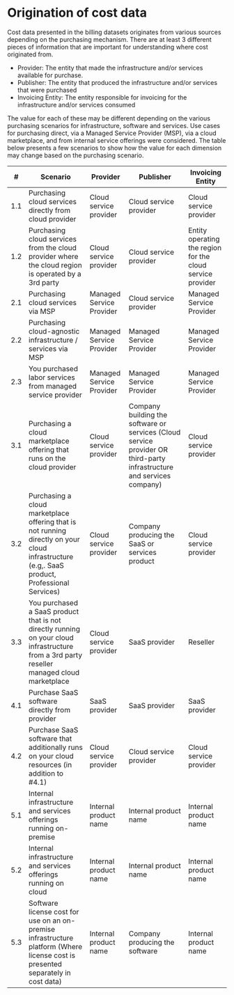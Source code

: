 # Origination of cost data

Cost data presented in the billing datasets originates from various sources depending on the purchasing mechanism. There are at least 3 different pieces of information that are important for understanding where cost originated from.

* Provider: The entity that made the infrastructure and/or services available for purchase.
* Publisher: The entity that produced the infrastructure and/or services that were purchased
* Invoicing Entity: The entity responsible for invoicing for the infrastructure and/or services consumed

The value for each of these may be different depending on the various purchasing scenarios for infrastructure, software and services. Use cases for purchasing direct, via a Managed Service Provider (MSP), via a cloud marketplace, and from internal service offerings were considered. The table below presents a few scenarios to show how the value for each dimension may change based on the purchasing scenario.

| #    | Scenario                                                                                                                                      | Provider                 | Publisher                                                                                                             | Invoicing Entity                                           |
|------|-----------------------------------------------------------------------------------------------------------------------------------------------|--------------------------|-----------------------------------------------------------------------------------------------------------------------|------------------------------------------------------------|
| 1.1  | Purchasing cloud services directly from cloud provider                                                                                        | Cloud service provider   | Cloud service provider                                                                                                | Cloud service provider                                     |
| 1.2  | Purchasing cloud services from the cloud provider where the cloud region is operated by a 3rd party                                           | Cloud service provider   | Cloud service provider                                                                                                | Entity operating the region for the cloud service provider |
| 2.1  | Purchasing cloud services via MSP                                                                                                             | Managed Service Provider | Cloud service provider                                                                                                | Managed Service Provider                                   |
| 2.2  | Purchasing cloud-agnostic infrastructure / services via MSP                                                                                   | Managed Service Provider | Managed Service Provider                                                                                              | Managed Service Provider                                   |
| 2.3  | You purchased labor services from managed service provider                                                                                    | Managed Service Provider | Managed Service Provider                                                                                              | Managed Service Provider                                   |
| 3.1  | Purchasing a cloud marketplace offering that runs on the cloud provider                                                                       | Cloud service provider   | Company building the software or services (Cloud service provider OR third-party infrastructure and services company) | Cloud service provider                                     |
| 3.2  | Purchasing a cloud marketplace offering that is not running directly on your cloud infrastructure (e.g,. SaaS product, Professional Services) | Cloud service provider   | Company producing the SaaS  or services product                                                                       | Cloud service provider                                     |
| 3.3  | You purchased a SaaS product that is not directly running on your cloud infrastructure from a 3rd party reseller managed cloud marketplace    | Cloud service provider   | SaaS provider                                                                                                         | Reseller                                                   |
| 4.1  | Purchase SaaS software directly from provider                                                                                                 | SaaS provider            | SaaS provider                                                                                                         | SaaS provider                                              |
| 4.2  | Purchase SaaS software that additionally runs on your cloud resources (in addition to #4.1)                                                    | Cloud service provider   | Cloud service provider                                                                                                | Cloud service provider                                     |
| 5.1  | Internal infrastructure and services offerings running on-premise                                                                             | Internal product name    | Internal product name                                                                                                 | Internal product name                                      |
| 5.2  | Internal infrastructure and services offerings running on cloud                                                                               | Internal product name    | Internal product name                                                                                                 | Internal product name                                      |
| 5.3  | Software license cost for use on an on-premise infrastructure platform (Where license cost is presented separately in cost data)               | Internal product name    | Company producing the software                                                                                        | Internal product name                                      |
